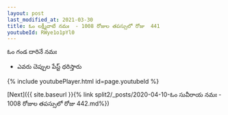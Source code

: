 ```yaml
---
layout: post
last_modified_at: 2021-03-30
title: ఓం లక్ష్మీవాటే నమః  - 1008 రోజుల తపస్సులో రోజు  441
youtubeId: RWye1o1pYl0
---
```

 
 
 ఓం గండ దారినే నమః  
 
 -  ఎవరు చెప్పుల పేస్ట్ ధరిస్తారు 
 
  
 
  
 
 
 
 
 
 


{% include youtubePlayer.html id=page.youtubeId %}
 
[Next]({{ site.baseurl }}{% link  split2/_posts/2020-04-10-ఓం సువీరాయ నమః  - 1008 రోజుల తపస్సులో రోజు  442.md%})
 
